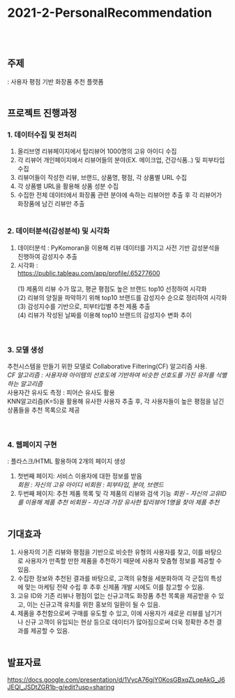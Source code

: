 ﻿# 2021-2-PersonalRecommendation
<br> </br>
## 주제
: 사용자 평점 기반 화장품 추천 플랫폼
<br> </br>
## 프로젝트 진행과정 
### 1. 데이터수집 및 전처리 
1) 올리브영 리뷰페이지에서 탑리뷰어 1000명의 고유 아이디 수집
2) 각 리뷰어 개인페이지에서 리뷰어들의 분야(EX. 메이크업, 건강식품..) 및 피부타입 수집
3) 리뷰어들이 작성한 리뷰, 브랜드, 상품명, 평점, 각 상품별 URL 수집 
4) 각 상품별 URL을 활용해 상품 성분 수집 
5) 수집한 전체 데이터에서 화장품 관련 분야에 속하는 리뷰어만 추출 후 각 리뷰어가 화장품에 남긴 리뷰만 추출 
<br> </br>
### 2. 데이터분석(감성분석) 및 시각화
1) 데이터분석 : PyKomoran을 이용해 리뷰 데이터를 가지고 사전 기반 감성분석을 진행하여 감성지수 추출
2) 시각화 :  
https://public.tableau.com/app/profile/.65277600<br></br>
(1) 제품의 리뷰 수가 많고, 평균 평점도 높은 브랜드 top10 선정하여 시각화  
(2) 리뷰의 양질을 파악하기 위해 top10 브랜드를 감성지수 순으로 정리하여 시각화  
(3) 감성지수를 기반으로, 피부타입별 추천 제품 추출   
(4) 리뷰가 작성된 날짜를 이용해  top10 브랜드의 감성지수 변화 추이   
<br> </br>
### 3. 모델 생성
추천시스템을 만들기 위한 모델로 Collaborative Filtering(CF) 알고리즘 사용.  
*CF 알고리즘 : 사용자와 아이템의 선호도에 기반하여 비슷한 선호도를 가진 유저를 식별하는 알고리즘*  
사용자간 유사도 측정 : 피어슨 유사도 활용  
KNN알고리즘(K=5)을 활용해 유사한 사용자 추출 후, 각 사용자들이 높은 평점을 남긴 상품들을 추천 목록으로 제공  
<br> </br>
### 4. 웹페이지 구현
: 플라스크/HTML 활용하여 2개의 페이지 생성  
1) 첫번째 페이지: 서비스 이용자에 대한 정보를 받음   
*회원 : 자신의 고유 아이디
비회원 : 피부타입, 분야, 브랜드*    
2) 두번째 페이지: 추천 제품 목록 및 각 제품의 리뷰와 검색 기능 
*회원 - 자신의 고유ID를 이용해 제품 추천
비회원 - 자신과 가장 유사한 탑리뷰어 1명을 찾아 제품 추천*
<br> </br>
## 기대효과
1) 사용자의 기존 리뷰와 평점을 기반으로 비슷한 유형의 사용자를 찾고, 이를 바탕으로 사용자가 만족할 만한 제품을 추천하기 때문에 사용자 맞춤형 정보를 제공할 수 있음.
2) 수집한 정보와 추천된 결과를 바탕으로, 고객의 유형을 세분화하여 각 군집의 특성에 맞는 마케팅 전략 수립 후 추후 신제품 개발 시에도 이를 참고할 수 있음.
3) 고유 ID와 기존 리뷰나 평점이 없는 신규고객도 화장품 추천 목록을 제공받을 수 있고, 이는 신규고객 유치를 위한 홍보의 일환이 될 수 있음.
4) 제품을 추천함으로써 구매를 유도할 수 있고, 이에 사용자가 새로운 리뷰를 남기거나 신규 고객이 유입되는 현상 등으로 데이터가 많아짐으로써 더욱 정확한 추천 결과를 제공할 수 있음. 
<br> </br>
## 발표자료
https://docs.google.com/presentation/d/1VycA76gjY0KosGBxqZLqeAkG_J6JEQI_JSDtZGR1b-g/edit?usp=sharing
